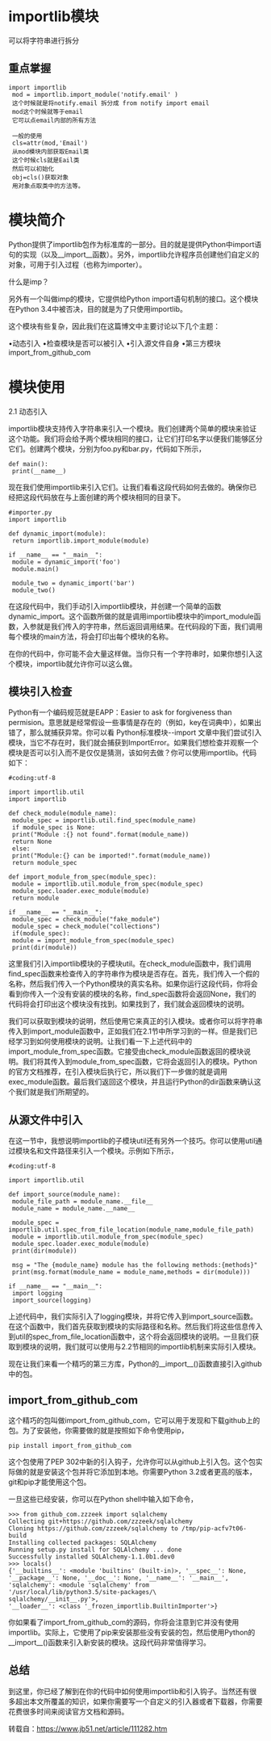 # importlib模块

可以将字符串进行拆分

## 重点掌握

```
import importlib
 mod = importlib.import_module('notify.email' )
 这个时候就是将notify.email 拆分成 from notify import email
 mod这个时候就等于email
 它可以点email内部的所有方法
 
 一般的使用
 cls=attr(mod,'Email')
 从mod模块内部获取Email类
 这个时候cls就是Eail类
 然后可以初始化
 obj=cls()获取对象
 用对象点取类中的方法等。
```

# **模块简介**

Python提供了importlib包作为标准库的一部分。目的就是提供Python中import语句的实现（以及__import__函数）。另外，importlib允许程序员创建他们自定义的对象，可用于引入过程（也称为importer）。

什么是imp？

另外有一个叫做imp的模块，它提供给Python import语句机制的接口。这个模块在Python 3.4中被否决，目的就是为了只使用importlib。

这个模块有些复杂，因此我们在这篇博文中主要讨论以下几个主题：

•动态引入
•检查模块是否可以被引入
•引入源文件自身
•第三方模块 import_from_github_com

# **模块使用**

2.1 动态引入

importlib模块支持传入字符串来引入一个模块。我们创建两个简单的模块来验证这个功能。我们将会给予两个模块相同的接口，让它们打印名字以便我们能够区分它们。创建两个模块，分别为foo.py和bar.py，代码如下所示，



```
def main():
 print(__name__)
```

现在我们使用importlib来引入它们。让我们看看这段代码如何去做的。确保你已经把这段代码放在与上面创建的两个模块相同的目录下。



```
#importer.py
import importlib
 
def dynamic_import(module):
 return importlib.import_module(module)
 
if __name__ == "__main__":
 module = dynamic_import('foo')
 module.main()
 
 module_two = dynamic_import('bar')
 module_two()
```

在这段代码中，我们手动引入importlib模块，并创建一个简单的函数dynamic_import。这个函数所做的就是调用importlib模块中的import_module函数，入参就是我们传入的字符串，然后返回调用结果。在代码段的下面，我们调用每个模块的main方法，将会打印出每个模块的名称。

在你的代码中，你可能不会大量这样做。当你只有一个字符串时，如果你想引入这个模块，importlib就允许你可以这么做。

## **模块引入检查**

Python有一个编码规范就是EAPP：Easier to ask for forgiveness than permision。意思就是经常假设一些事情是存在的（例如，key在词典中），如果出错了，那么就捕获异常。你可以看 Python标准模块--import 文章中我们尝试引入模块，当它不存在时，我们就会捕获到ImportError。如果我们想检查并观察一个模块是否可以引入而不是仅仅是猜测，该如何去做？你可以使用importlib。代码如下：



```
#coding:utf-8
 
import importlib.util
import importlib
 
def check_module(module_name):
 module_spec = importlib.util.find_spec(module_name)
 if module_spec is None:
 print("Module :{} not found".format(module_name))
 return None
 else:
 print("Module:{} can be imported!".format(module_name))
 return module_spec
  
def import_module_from_spec(module_spec):
 module = importlib.util.module_from_spec(module_spec)
 module_spec.loader.exec_module(module)
 return module
 
if __name__ == "__main__":
 module_spec = check_module("fake_module")
 module_spec = check_module("collections")
 if(module_spec):
 module = import_module_from_spec(module_spec)
 print(dir(module))
```

这里我们引入importlib模块的子模块util。在check_module函数中，我们调用find_spec函数来检查传入的字符串作为模块是否存在。首先，我们传入一个假的名称，然后我们传入一个Python模块的真实名称。如果你运行这段代码，你将会看到你传入一个没有安装的模块的名称，find_spec函数将会返回None，我们的代码将会打印出这个模块没有找到。如果找到了，我们就会返回模块的说明。

我们可以获取到模块的说明，然后使用它来真正的引入模块。或者你可以将字符串传入到import_module函数中，正如我们在2.1节中所学习到的一样。但是我们已经学习到如何使用模块的说明。让我们看一下上述代码中的import_module_from_spec函数。它接受由check_module函数返回的模块说明。我们将其传入到module_from_spec函数，它将会返回引入的模块。Python的官方文档推荐，在引入模块后执行它，所以我们下一步做的就是调用exec_module函数。最后我们返回这个模块，并且运行Python的dir函数来确认这个我们就是我们所期望的。

## **从源文件中引入**

在这一节中，我想说明importlib的子模块util还有另外一个技巧。你可以使用util通过模块名和文件路径来引入一个模块。示例如下所示，



```
#coding:utf-8
 
import importlib.util
 
def import_source(module_name):
 module_file_path = module_name.__file__
 module_name = module_name.__name__
  
 module_spec = importlib.util.spec_from_file_location(module_name,module_file_path)
 module = importlib.util.module_from_spec(module_spec)
 module_spec.loader.exec_module(module)
 print(dir(module))
 
 msg = "The {module_name} module has the following methods:{methods}"
 print(msg.format(module_name = module_name,methods = dir(module)))
  
if __name__ == "__main__":
 import logging
 import_source(logging)
```

上述代码中，我们实际引入了logging模块，并将它传入到import_source函数。在这个函数中，我们首先获取到模块的实际路径和名称。然后我们将这些信息传入到util的spec_from_file_location函数中，这个将会返回模块的说明。一旦我们获取到模块的说明，我们就可以使用与2.2节相同的importlib机制来实际引入模块。

现在让我们来看一个精巧的第三方库，Python的__import__()函数直接引入github中的包。

## import_from_github_com

这个精巧的包叫做import_from_github_com，它可以用于发现和下载github上的包。为了安装他，你需要做的就是按照如下命令使用pip，



```
pip install import_from_github_com
```

这个包使用了PEP 302中新的引入钩子，允许你可以从github上引入包。这个包实际做的就是安装这个包并将它添加到本地。你需要Python 3.2或者更高的版本，git和pip才能使用这个包。

一旦这些已经安装，你可以在Python shell中输入如下命令，



```
>>> from github_com.zzzeek import sqlalchemy
Collecting git+https://github.com/zzzeek/sqlalchemy
Cloning https://github.com/zzzeek/sqlalchemy to /tmp/pip-acfv7t06-build
Installing collected packages: SQLAlchemy
Running setup.py install for SQLAlchemy ... done
Successfully installed SQLAlchemy-1.1.0b1.dev0
>>> locals()
{'__builtins__': <module 'builtins' (built-in)>, '__spec__': None,
'__package__': None, '__doc__': None, '__name__': '__main__',
'sqlalchemy': <module 'sqlalchemy' from '/usr/local/lib/python3.5/site-packages/\
sqlalchemy/__init__.py'>,
'__loader__': <class '_frozen_importlib.BuiltinImporter'>}
```

你如果看了import_from_github_com的源码，你将会注意到它并没有使用importlib。实际上，它使用了pip来安装那些没有安装的包，然后使用Python的__import__()函数来引入新安装的模块。这段代码非常值得学习。

## **总结**

到这里，你已经了解到在你的代码中如何使用importlib和引入钩子。当然还有很多超出本文所覆盖的知识，如果你需要写一个自定义的引入器或者下载器，你需要花费很多时间来阅读官方文档和源码。

转载自：https://www.jb51.net/article/111282.htm